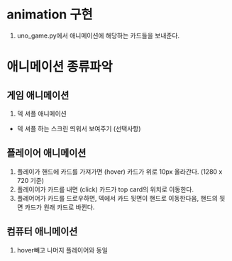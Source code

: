 # animation 구현

1. uno_game.py에서 애니메이션에 해당하는 카드들을 보내준다.

# 애니메이션 종류파악

## 게임 애니메이션

1. 덱 셔플 애니메이션

- 덱 셔플 하는 스크린 띄워서 보여주기 (선택사항)

## 플레이어 애니메이션

1. 플레이가 핸드에 카드를 가져가면 (hover) 카드가 위로 10px 올라간다. (1280 x 720 기준)
2. 플레이어가 카드를 내면 (click) 카드가 top card의 위치로 이동한다.
3. 플레어어가 카드를 드로우하면, 덱에서 카드 뒷면이 핸드로 이동한다음, 핸드의 뒷면 카드가 원래 카드로 바뀐다.

## 컴퓨터 애니메이션

1. hover빼고 나머지 플레이어와 동일
